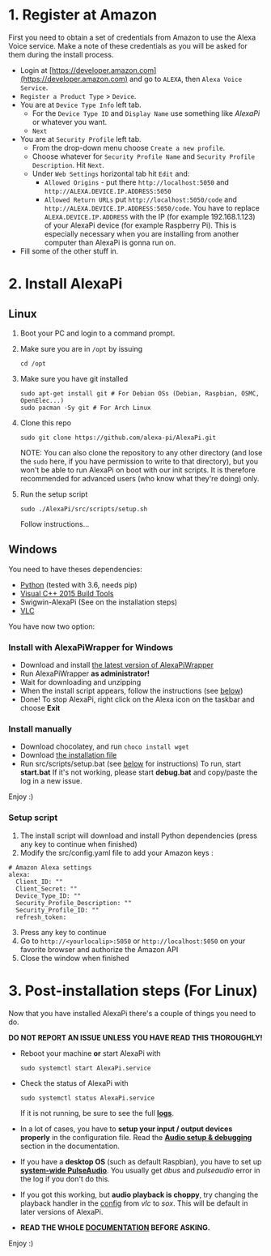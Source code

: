# 1. Register at Amazon

First you need to obtain a set of credentials from Amazon to use the Alexa Voice service. Make a note of these credentials as you will be asked for them during the install process.

- Login at [https://developer.amazon.com](https://developer.amazon.com) and go to `ALEXA`, then `Alexa Voice Service`.
- `Register a Product Type` > `Device`. 
- You are at `Device Type Info` left tab.
    - For the `Device Type ID` and `Display Name` use something like _AlexaPi_ or whatever you want.
     - `Next`
- You are at `Security Profile` left tab.
    - From the drop-down menu choose `Create a new profile`. 
    - Choose whatever for `Security Profile Name` and `Security Profile Description`. Hit `Next`.
    - Under `Web Settings` horizontal tab hit `Edit` and: 
        - `Allowed Origins` - put there `http://localhost:5050` and `http://ALEXA.DEVICE.IP.ADDRESS:5050` 
        - `Allowed Return URLs` put `http://localhost:5050/code` and `http://ALEXA.DEVICE.IP.ADDRESS:5050/code`. 
        You have to replace `ALEXA.DEVICE.IP.ADDRESS` with the IP (for example 192.168.1.123) of your AlexaPi device (for example Raspberry Pi). This is especially necessary when you are installing from another computer than AlexaPi is gonna run on.
- Fill some of the other stuff in.

# 2. Install AlexaPi

## Linux

1. Boot your PC and login to a command prompt.
2. Make sure you are in `/opt` by issuing

    ```
    cd /opt
    ```
3. Make sure you have git installed
    
    ```
    sudo apt-get install git # For Debian OSs (Debian, Raspbian, OSMC, OpenElec...)
    sudo pacman -Sy git # For Arch Linux
    ```

4. Clone this repo
    
    ```
    sudo git clone https://github.com/alexa-pi/AlexaPi.git
    ```
    
    NOTE: You can also clone the repository to any other directory (and lose the `sudo` here, if you have permission to write to that directory), but you won't be able to run AlexaPi on boot with our init scripts. It is therefore recommended for advanced users (who know what they're doing) only.     

5. Run the setup script

    ```
    sudo ./AlexaPi/src/scripts/setup.sh
    ```

    Follow instructions...

## Windows

You need to have theses dependencies:
* [Python](https://www.python.org/downloads/windows/) (tested with 3.6, needs pip)
* [Visual C++ 2015 Build Tools](http://landinghub.visualstudio.com/visual-cpp-build-tools)
* Swigwin-AlexaPi (See on the installation steps)
* [VLC](http://www.videolan.org/vlc/download-windows.html)

You have now two option:

### Install with AlexaPiWrapper for Windows

* Download and install [the latest version of AlexaPiWrapper](https://github.com/EmerickH/AlexaPiWrapper/releases/latest)
* Run AlexaPiWrapper **as administrator!**
* Wait for downloading and unzipping
* When the install script appears, follow the instructions (see [below](#setup-script))
* Done!
To stop AlexaPi, right click on the Alexa icon on the taskbar and choose **Exit**

### Install manually

* Download chocolatey, and run <code>choco install wget</code>
* Download [the installation file]("https://github.com/jraspiprojects/AlexaPi-Windows/releases/latest")
* Run src/scripts/setup.bat (see [below](#setup-script) for instructions)
To run, start **start.bat**
If it's not working, please start **debug.bat** and copy/paste the log in a new issue.

Enjoy :)

### Setup script
1. The install script will download and install Python dependencies (press any key to continue when finished)
2. Modify the src/config.yaml file to add your Amazon keys :
```
# Amazon Alexa settings
alexa:
  Client_ID: ""
  Client_Secret: ""
  Device_Type_ID: ""
  Security_Profile_Description: ""
  Security_Profile_ID: ""
  refresh_token: 
```
3. Press any key to continue
4. Go to `http://<yourlocalip>:5050` or `http://localhost:5050` on your favorite browser and authorize the Amazon API
5. Close the window when finished

# 3. Post-installation steps (For Linux)

Now that you have installed AlexaPi there's a couple of things you need to do.

**DO NOT REPORT AN ISSUE UNLESS YOU HAVE READ THIS THOROUGHLY!**

- Reboot your machine **or** start AlexaPi with 
    ```
    sudo systemctl start AlexaPi.service
    ```
- Check the status of AlexaPi with 
    ```
    sudo systemctl status AlexaPi.service
    ```
    If it is not running, be sure to see the full **[logs](https://github.com/alexa-pi/AlexaPi/wiki/Debugging#logs)**.

- In a lot of cases, you have to **setup your input / output devices properly** in the configuration file. Read the **[Audio setup & debugging](https://github.com/alexa-pi/AlexaPi/wiki/Audio-setup-&-debugging)** section in the documentation.

- If you have a **desktop OS** (such as default Raspbian), you have to set up **[system-wide PulseAudio](https://github.com/alexa-pi/AlexaPi/wiki/Audio-setup-&-debugging#pulseaudio)**. You usually get _dbus_ and _pulseaudio_ error in the log if you don't do this.

- If you got this working, but **audio playback is choppy**, try changing the playback handler in the [config](https://github.com/alexa-pi/AlexaPi/wiki/Configuration-file) from _vlc_ to _sox_. This will be default in later versions of AlexaPi.

- **READ THE WHOLE [DOCUMENTATION](https://github.com/alexa-pi/AlexaPi/wiki) BEFORE ASKING.**

Enjoy :)
